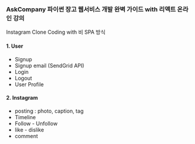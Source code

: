 ### AskCompany 파이썬 장고 웹서비스 개발 완벽 가이드 with 리액트 온라인 강의

Instagram Clone Coding with 비 SPA 방식

#### 1. User
  - Signup
  - Signup email (SendGrid API)
  - Login
  - Logout
  - User Profile

#### 2. Instagram
  - posting : photo, caption, tag
  - Timeline
  - Follow - Unfollow
  - like - dislike
  - comment